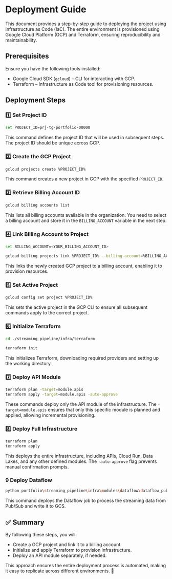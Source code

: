 # Deployment Guide

This document provides a step-by-step guide to deploying the project using Infrastructure as Code (IaC). The entire environment is provisioned using Google Cloud Platform (GCP) and Terraform, ensuring reproducibility and maintainability.

## Prerequisites

Ensure you have the following tools installed:
- Google Cloud SDK (`gcloud`) – CLI for interacting with GCP.
- Terraform – Infrastructure as Code tool for provisioning resources.

## Deployment Steps

### 1️⃣ Set Project ID

```sh
set PROJECT_ID=prj-tg-portfolio-00000
```
This command defines the project ID that will be used in subsequent steps. The project ID should be unique across GCP.

### 2️⃣ Create the GCP Project

```sh
gcloud projects create %PROJECT_ID%
```
This command creates a new project in GCP with the specified `PROJECT_ID`.

### 3️⃣ Retrieve Billing Account ID

```sh
gcloud billing accounts list
```
This lists all billing accounts available in the organization. You need to select a billing account and store it in the `BILLING_ACCOUNT` variable in the next step.

### 4️⃣ Link Billing Account to Project

```sh
set BILLING_ACCOUNT=<YOUR_BILLING_ACCOUNT_ID>

gcloud billing projects link %PROJECT_ID% --billing-account=%BILLING_ACCOUNT%
```
This links the newly created GCP project to a billing account, enabling it to provision resources.

### 5️⃣ Set Active Project

```sh
gcloud config set project %PROJECT_ID%
```
This sets the active project in the GCP CLI to ensure all subsequent commands apply to the correct project.

### 6️⃣ Initialize Terraform

```sh
cd ./streaming_pipeline/infra/terraform

terraform init
```
This initializes Terraform, downloading required providers and setting up the working directory.

### 7️⃣ Deploy API Module

```sh
terraform plan -target=module.apis
terraform apply -target=module.apis -auto-approve
```
These commands deploy only the API module of the infrastructure. The `-target=module.apis` ensures that only this specific module is planned and applied, allowing incremental provisioning.

### 8️⃣ Deploy Full Infrastructure

```sh
terraform plan
terraform apply
```
This deploys the entire infrastructure, including APIs, Cloud Run, Data Lakes, and any other defined modules. The `-auto-approve` flag prevents manual confirmation prompts.

### 9 Deploy Dataflow

```sh
python portfolio\streaming_pipeline\infra\modules\dataflow\dataflow_pubsub_to_gcs.py --runner=DataflowRunner
```
This command deploys the Dataflow job to process the streaming data from Pub/Sub and write it to GCS.

## ✅ Summary
By following these steps, you will:
- Create a GCP project and link it to a billing account.
- Initialize and apply Terraform to provision infrastructure.
- Deploy an API module separately, if needed.

This approach ensures the entire deployment process is automated, making it easy to replicate across different environments. 🚀